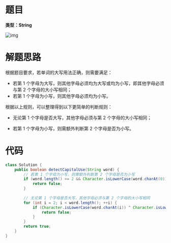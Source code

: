# 题目

**类型：String**

![img](https://cdn.nlark.com/yuque/0/2021/png/2941598/1636769381622-3d6cadc5-fc3a-4e99-9c76-bbf880e5272d.png)



# 解题思路

根据题目要求，若单词的大写用法正确，则需要满足：

- 若第 1 个字母为大写，则其他字母必须均为大写或均为小写，即其他字母必须与第 2 个字母的大小写相同；
- 若第 1 个字母为小写，则其他字母必须均为小写。



根据以上规则，可以整理得到以下更简单的判断规则：

- 无论第 1 个字母是否大写，其他字母必须与第 2 个字母的大小写相同；

- 若第 1 个字母为小写，则需额外判断第 2 个字母是否为小写。





# 代码

```java
class Solution {
    public boolean detectCapitalUse(String word) {
        // 若第 1 个字母为小写，则需额外判断第 2 个字母是否为小写
        if (word.length() >= 2 && Character.isLowerCase(word.charAt(0)) && Character.isUpperCase(word.charAt(1))) {
            return false;
        }
        
        // 无论第 1 个字母是否大写，其他字母必须与第 2 个字母的大小写相同
        for (int i = 2; i < word.length(); ++i) {
            if (Character.isLowerCase(word.charAt(i)) ^ Character.isLowerCase(word.charAt(1))) {
                return false;
            }
        }
        return true;
    }
}
```

